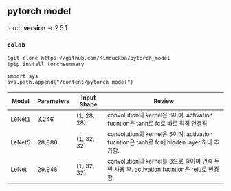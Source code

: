 ## **pytorch model**

torch.__version__     ->  2.5.1 <br>


### ```colab```
```
!git clone https://github.com/Kimduckba/pytorch_model
!pip install torchsummary

import sys
sys.path.append("/content/pytorch_model")

```
| <sub>Model  | <sub>Parameters | <sub>Input Shape | <sub>Review                                      |
|--------|------------|-------------|---------------------------------------------|
| <sub>LeNet1 | <sub>3,246      | <sub>(1, 28, 28) |<sub> convolution의 kernel은 5이며, activation fucntion은 tanh로 fc로 바로 직접 연결됨. |
| <sub>LeNet5 | <sub>28,886     | <sub>(1, 32, 32) |<sub> convolution의 kernel은 5이며, activation fucntion은 tanh로 fc에 hidden layer 하나 추가함. |
| <sub>LeNet  | <sub>29,948     | <sub>(1, 32, 32) |<sub> convolution의 kernel를 3으로 줄이며 연속 두 번 사용 후, activation fucntion은 relu로 변경함. |

